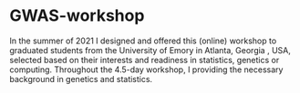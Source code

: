 # GWAS-workshop

In the summer of 2021 I designed and offered this (online) workshop to graduated students from the University of Emory in Atlanta, Georgia , USA, selected based on their interests and readiness in statistics, genetics or computing. Throughout the 4.5-day workshop, I providing the necessary background in genetics and statistics.
